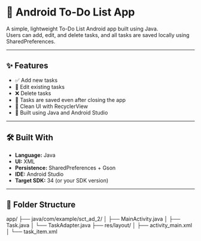 # 📝 Android To-Do List App

A simple, lightweight To-Do List Android app built using Java.  
Users can add, edit, and delete tasks, and all tasks are saved locally using SharedPreferences.

---

## ✨ Features

- ✅ Add new tasks
- 📝 Edit existing tasks
- ❌ Delete tasks
- 💾 Tasks are saved even after closing the app
- 🎨 Clean UI with RecyclerView
- 🚀 Built using Java and Android Studio

---

## 🛠 Built With

- **Language:** Java
- **UI:** XML
- **Persistence:** SharedPreferences + Gson
- **IDE:** Android Studio
- **Target SDK:** 34 (or your SDK version)

---

## 📂 Folder Structure
app/
├── java/com/example/sct_ad_2/
│ ├── MainActivity.java
│ ├── Task.java
│ └── TaskAdapter.java
├── res/layout/
│ ├── activity_main.xml
│ └── task_item.xml

